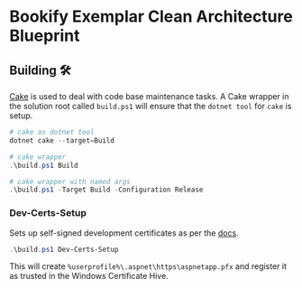 # Bookify Exemplar Clean Architecture Blueprint

## Building 🛠️

[Cake](https://cakebuild.net/) is used to deal with code base maintenance tasks. A Cake wrapper in the solution root called `build.ps1` will ensure that the `dotnet tool` for `cake` is setup.

```powershell
# cake as dotnet tool
dotnet cake --target=Build

# cake wrapper
.\build.ps1 Build

# cake wrapper with named args
.\build.ps1 -Target Build -Configuration Release
```

### Dev-Certs-Setup

Sets up self-signed development certificates as per the [docs](https://learn.microsoft.com/en-us/aspnet/core/security/docker-compose-https).

```powershell
.\build.ps1 Dev-Certs-Setup
```

This will create `%userprofile%\.aspnet\https\aspnetapp.pfx` and register it as trusted in the Windows Certificate Hive.
